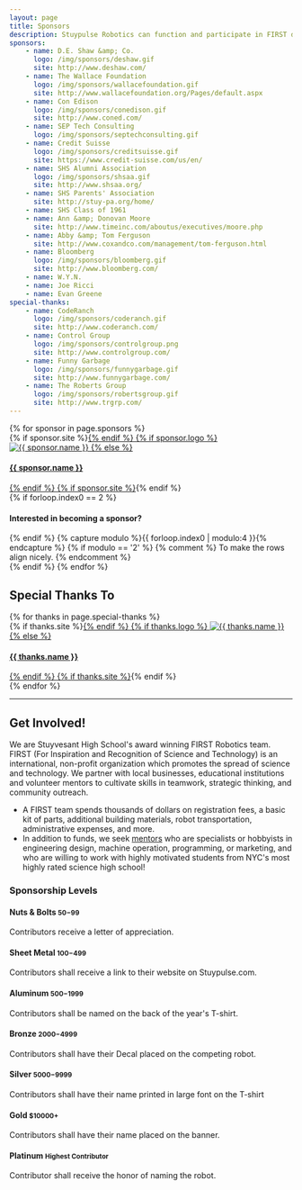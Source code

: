 ```yaml
---
layout: page
title: Sponsors
description: Stuypulse Robotics can function and participate in FIRST due to the generous support of our many sponsors. All donations support the team and help to keep it running.
sponsors:
    - name: D.E. Shaw &amp; Co.
      logo: /img/sponsors/deshaw.gif
      site: http://www.deshaw.com/
    - name: The Wallace Foundation
      logo: /img/sponsors/wallacefoundation.gif
      site: http://www.wallacefoundation.org/Pages/default.aspx
    - name: Con Edison
      logo: /img/sponsors/conedison.gif
      site: http://www.coned.com/
    - name: SEP Tech Consulting
      logo: /img/sponsors/septechconsulting.gif
    - name: Credit Suisse
      logo: /img/sponsors/creditsuisse.gif
      site: https://www.credit-suisse.com/us/en/
    - name: SHS Alumni Association
      logo: /img/sponsors/shsaa.gif
      site: http://www.shsaa.org/
    - name: SHS Parents' Association
      site: http://stuy-pa.org/home/
    - name: SHS Class of 1961
    - name: Ann &amp; Donovan Moore
      site: http://www.timeinc.com/aboutus/executives/moore.php
    - name: Abby &amp; Tom Ferguson
      site: http://www.coxandco.com/management/tom-ferguson.html
    - name: Bloomberg
      logo: /img/sponsors/bloomberg.gif
      site: http://www.bloomberg.com/
    - name: W.Y.N.
    - name: Joe Ricci
    - name: Evan Greene
special-thanks:
    - name: CodeRanch
      logo: /img/sponsors/coderanch.gif
      site: http://www.coderanch.com/
    - name: Control Group
      logo: /img/sponsors/controlgroup.png
      site: http://www.controlgroup.com/
    - name: Funny Garbage
      logo: /img/sponsors/funnygarbage.gif
      site: http://www.funnygarbage.com/
    - name: The Roberts Group
      logo: /img/sponsors/robertsgroup.gif
      site: http://www.trgrp.com/
---
```

<div class="row">
{% for sponsor in page.sponsors %}
    <div class="span3 sponsor-logo-container">
        {% if sponsor.site %}<a href="{{ sponsor.site }}">{% endif %}
        {% if sponsor.logo %}
            <img class="sponsor-logo" alt="{{ sponsor.name }}" title="{{ sponsor.name }}" src="{{ sponsor.logo }}">
        {% else %}
            <div class="sponsor-text-sponsor-page"><h4><strong>{{ sponsor.name }}</strong></h4></div>
        {% endif %}
        {% if sponsor.site %}</a>{% endif %}
    </div>
    {% if forloop.index0 == 2 %}
        <div class="span3">
            <div class="btn become-sponsor">
                <h4>Interested in becoming a sponsor?</h4>
            </div>
        </div>
    </div>
<div class="row">
    {% endif %}
    {% capture modulo %}{{ forloop.index0 | modulo:4 }}{% endcapture %}
    {% if modulo == '2' %} {% comment %} To make the rows align nicely. {% endcomment %}
    </div>
<div class="row">
    {% endif %}
{% endfor %}
</div>

## Special Thanks To

<div class="row">
{% for thanks in page.special-thanks %}
    <div class="span3 sponsor-logo-container">
        {% if thanks.site %}<a href="{{ thanks.site }}">{% endif %}
        {% if thanks.logo %}
            <img class="sponsor-logo" alt="{{ thanks.name }}" title="{{ thanks.name }}" src="{{ thanks.logo }}">
        {% else %}
            <div class="sponsor-text-sponsor-page"><h4><strong>{{ thanks.name }}</strong></h4></div>
        {% endif %}
        {% if thanks.site %}</a>{% endif %}
    </div>
{% endfor %}
</div>

---

## Get Involved!
We are Stuyvesant High School's award winning FIRST Robotics team.  FIRST (For Inspiration and Recognition of Science and Technology) is an international, non-profit organization which promotes the spread of science and technology. We partner with local businesses, educational institutions and volunteer mentors to cultivate skills in teamwork, strategic thinking, and community outreach.

- A FIRST team spends thousands of dollars on registration fees, a basic kit of parts, additional building materials, robot transportation, administrative expenses, and more.
- In addition to funds, we seek [mentors](/about/mentors/) who are specialists or hobbyists in engineering design, machine operation, programming, or marketing, and who are willing to work with highly motivated students from NYC's most highly rated science high school!

### Sponsorship Levels

#### Nuts & Bolts <small>$50-$99</small>
Contributors receive a letter of appreciation.

#### Sheet Metal <small>$100-$499</small>
Contributors shall receive a link to their website on Stuypulse.com.

#### Aluminum <small>$500-$1999</small>
Contributors shall be named on the back of the year's T-shirt.

#### Bronze <small>$2000-$4999</small>
Contributors shall have their Decal placed on the competing robot. 

#### Silver <small>$5000-$9999</small>
Contributors shall have their name printed in large font on the T-shirt 

#### Gold <small>$10000+</small>
Contributors shall have their name placed on the banner. 

#### Platinum <small>Highest Contributor</small>
Contributor shall receive the honor of naming the robot.
